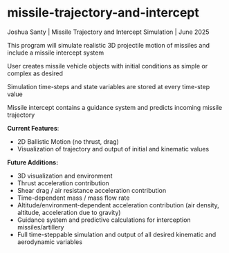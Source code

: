 # missile-trajectory-and-intercept

Joshua Santy | Missile Trajectory and Intercept Simulation | June 2025

This program will simulate realistic 3D projectile motion of missiles and include a missile intercept system

User creates missile vehicle objects with initial conditions as simple or complex as desired

Simulation time-steps and state variables are stored at every time-step value

Missile intercept contains a guidance system and predicts incoming missile trajectory

**Current Features**:
- 2D Ballistic Motion (no thrust, drag)
- Visualization of trajectory and output of initial and kinematic values

**Future Additions:**
- 3D visualization and environment
- Thrust acceleration contribution
- Shear drag / air resistance acceleration contribution
- Time-dependent mass / mass flow rate
- Altitude/environment-dependent acceleration contribution (air density, altitude, acceleration due to gravity)
- Guidance system and predictive calculations for interception missiles/artillery
- Full time-steppable simulation and output of all desired kinematic and aerodynamic variables
